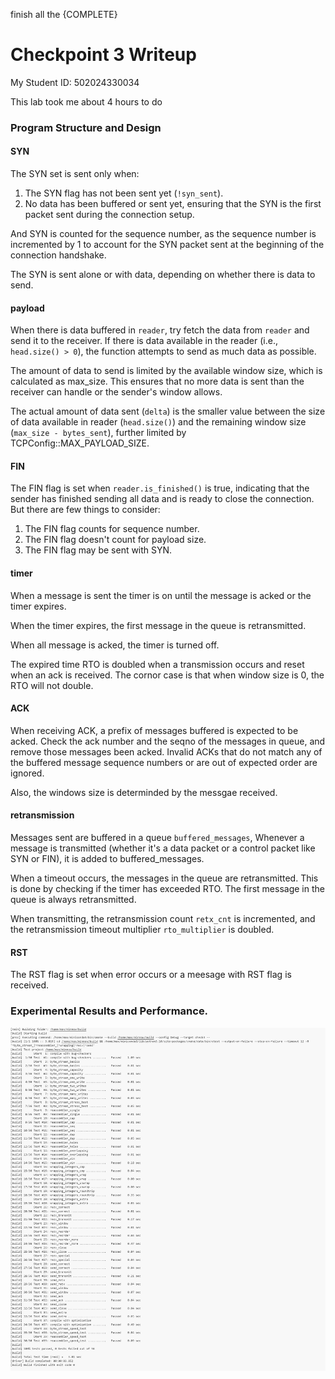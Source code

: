 
finish all the {COMPLETE}

Checkpoint 3 Writeup
====================

My Student ID: 502024330034

This lab took me about 4 hours to do 

### Program Structure and Design

#### SYN

The SYN set is sent only when:

1. The SYN flag has not been sent yet (`!syn_sent`).
2. No data has been buffered or sent yet, ensuring that the SYN is the first packet sent during the connection setup.

And SYN is counted for the sequence number, as the sequence number is incremented by 1 to account for the SYN packet sent at the beginning of the connection handshake.

The SYN is sent alone or with data, depending on whether there is data to send.

#### payload 

When there is data buffered in `reader`, try fetch the data from `reader` and send it to the receiver. 
If there is data available in the reader (i.e., `head.size() > 0`), the function attempts to send as much data as possible.

The amount of data to send is limited by the available window size, which is calculated as max_size. This ensures that no more data is sent than the receiver can handle or the sender's window allows.

The actual amount of data sent (`delta`) is the smaller value between the size of data available in reader (`head.size()`) and the remaining window size (`max_size - bytes_sent`), further limited by TCPConfig::MAX_PAYLOAD_SIZE.

#### FIN

The FIN flag is set when `reader.is_finished()` is true, indicating that the sender has finished sending all data and is ready to close the connection. But there are few things to consider:

1. The FIN flag counts for sequence number.
2. The FIN flag doesn't count for payload size.
3. The FIN flag may be sent with SYN.

#### timer
When a message is sent the timer is on until the message is acked or the timer expires.

When the timer expires, the first message in the queue is retransmitted.

When all message is acked, the timer is turned off.

The expired time RTO is doubled when a transmission occurs and reset when an ack is received. The cornor case is that when window size is 0, the RTO will not double.

#### ACK

When receiving ACK, a prefix of messages buffered is expected to be acked. Check the ack number and the seqno of the messages in queue, and remove those messages been acked. Invalid ACKs that do not match any of the buffered message sequence numbers or are out of expected order are ignored.

Also, the windows size is determinded by the messgae received.


#### retransmission

Messages sent are buffered in a queue `buffered_messages`, Whenever a message is transmitted (whether it's a data packet or a control packet like SYN or FIN), it is added to buffered_messages. 

When a timeout occurs, the messages in the queue are retransmitted. This is done by checking if the timer has exceeded RTO. The first message in the queue is always retransmitted. 

When transmitting, the retransmission count `retx_cnt` is incremented, and the retransmission timeout multiplier `rto_multiplier` is doubled.

#### RST

The RST flag is set when error occurs or a meesage with RST flag is received. 

### Experimental Results and Performance.

![alt text](check3.assets/image-2.png)